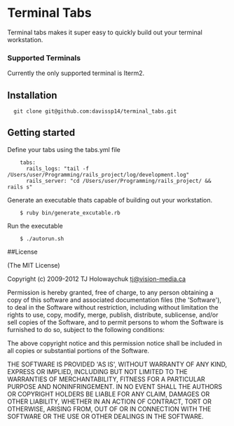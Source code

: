 # Terminal Tabs

Terminal tabs makes it super easy to quickly build out your terminal workstation.

### Supported Terminals ##
Currently the only supported terminal is Iterm2.  

## Installation
      git clone git@github.com:davissp14/terminal_tabs.git

## Getting started
      
 Define your tabs using the tabs.yml file 
        
        tabs: 
          rails_logs: "tail -f /Users/user/Programming/rails_project/log/development.log"
          rails_server: "cd /Users/user/Programming/rails_project/ && rails s"
 
 Generate an executable thats capable of building out your workstation.
          
        $ ruby bin/generate_excutable.rb

 Run the executable
 
        $ ./autorun.sh   


##License

(The MIT License)

Copyright (c) 2009-2012 TJ Holowaychuk <tj@vision-media.ca>

Permission is hereby granted, free of charge, to any person obtaining a copy of this software and associated documentation files (the 'Software'), to deal in the Software without restriction, including without limitation the rights to use, copy, modify, merge, publish, distribute, sublicense, and/or sell copies of the Software, and to permit persons to whom the Software is furnished to do so, subject to the following conditions:

The above copyright notice and this permission notice shall be included in all copies or substantial portions of the Software.

THE SOFTWARE IS PROVIDED 'AS IS', WITHOUT WARRANTY OF ANY KIND, EXPRESS OR IMPLIED, INCLUDING BUT NOT LIMITED TO THE WARRANTIES OF MERCHANTABILITY, FITNESS FOR A PARTICULAR PURPOSE AND NONINFRINGEMENT. IN NO EVENT SHALL THE AUTHORS OR COPYRIGHT HOLDERS BE LIABLE FOR ANY CLAIM, DAMAGES OR OTHER LIABILITY, WHETHER IN AN ACTION OF CONTRACT, TORT OR OTHERWISE, ARISING FROM, OUT OF OR IN CONNECTION WITH THE SOFTWARE OR THE USE OR OTHER DEALINGS IN THE SOFTWARE.





